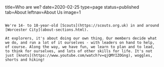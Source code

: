title=Who are we?
date=2020-02-25
type=page
status=published
tab=About
leftnav=About Us
image=1
~~~~~~

We're 14- to 18-year-old [Scouts](https://scouts.org.uk) in and around [Worcester City](about-sections.html).

At explorers, it's about doing our own thing. Our members decide what we do, and run a lot of it ourselves - with leaders on hand to help, of course. Along the way, we have fun, we learn to plan and to lead, to think for ourselves, and lots of other skills for life. It's not just [knots](https://www.youtube.com/watch?v=qjQMYIZOGng), woggles, shorts and hiking!
